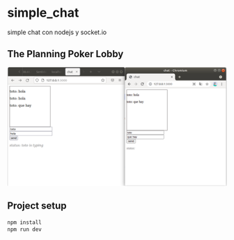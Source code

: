 # simple_chat
simple chat con nodejs y socket.io

## The Planning Poker Lobby

[![See demo interface](https://github.com/ric47121/simple_chat/blob/main/Captura%20de%20pantalla%20de%202021-09-15%2010-09-46.png)](https://github.com/ric47121/simple_chat/blob/main/Captura%20de%20pantalla%20de%202021-09-15%2010-09-46.png)

## Project setup
```
npm install
npm run dev
```
